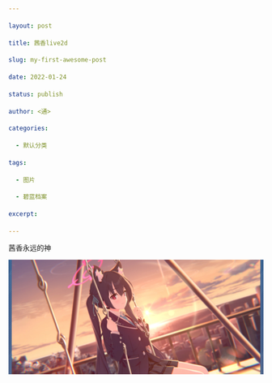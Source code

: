 ```yaml
---

layout: post

title: 茜香live2d

slug: my-first-awesome-post

date: 2022-01-24

status: publish

author: <通>

categories: 

  - 默认分类

tags: 

  - 图片

  - 碧蓝档案

excerpt: 

---
```


茜香永远的神

![blhx](./images/Screenshot_2022-01-24-13-40-28-654_com.nexon.bluearchive.jpg)
